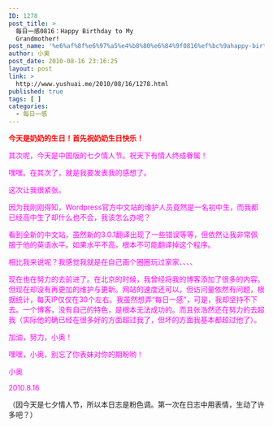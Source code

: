 ```yaml
---
ID: 1278
post_title: >
  每日一感0816：Happy Birthday to My
  Grandmother!
post_name: '%e6%af%8f%e6%97%a5%e4%b8%80%e6%84%9f0816%ef%bc%9ahappy-birthday-to-my-grandmother'
author: 小奥
post_date: 2010-08-16 23:16:25
layout: post
link: >
  http://www.yushuai.me/2010/08/16/1278.html
published: true
tags: [ ]
categories:
  - 每日一感
---
```

<p><font color="#ff0000"><strong>今天是奶奶的生日！首先祝奶奶生日快乐！</strong></font><img alt="" src="http://www.zu14.cn/coolemotion/emotions/zz_1.gif" /></p> <!--more-->  <p><font color="#ff00ff">其次呢，今天是中国版的七夕情人节。祝天下有情人终成眷属！</font></p>  <p><font color="#ff00ff">嘿嘿。在其次了，就是我要发表我的感想了。</font></p>  <p><font color="#ff00ff">这次让我很紧张。</font></p>  <p><font color="#ff00ff">因为我刚刚得知，Wordpress官方中文站的维护人员竟然是一名初中生，而我都已经高中生了却什么也不会<img alt="" src="http://www.zu14.cn/coolemotion/emotions/tu_0.gif" />，我该怎么办呢？</font></p>  <p><font color="#ff00ff">看到全新的中文站，虽然新的3.0.1翻译出现了一些错误等等，但依然让我非常佩服于他的英语水平。如果水平不高，根本不可能翻译掉这个程序。</font></p>  <p><font color="#ff00ff">相比我来说呢？我感觉我就是在自己画个圈圈玩过家家、、、、</font></p>  <p><font color="#ff00ff">现在也在努力的去前进了。在北京的时候，我曾经将我的博客添加了很多的内容。但现在却没有再更加的维护与更新。网站的速度还可以，但访问量依然有问题，根据统计，每天IP仅仅在30个左右。我虽然想弄“每日一感”，可是，我却坚持不下去。一个博客，没有自己的特色，是根本无法成功的。而且张浩然还在努力的去超我（实际他的确已经在很多好的方面超过我了，但坏的方面我基本都超过他了）。</font></p>  <p><font color="#ff00ff">加油，努力，小奥！</font></p>  <p><font color="#ff00ff">嘿嘿，小奥，别忘了你表妹对你的期盼哟！<img alt="" src="http://www.zu14.cn/coolemotion/emotions/zz_16.gif" /> </font></p>  <p><font color="#ff00ff"></font></p>  <p><font color="#ff00ff">小奥</font></p>  <p><font color="#ff00ff">2010.8.16</font>&#160;</p>  <p>（因今天是七夕情人节，所以本日志是粉色调。第一次在日志中用表情，生动了许多吧？）</p>